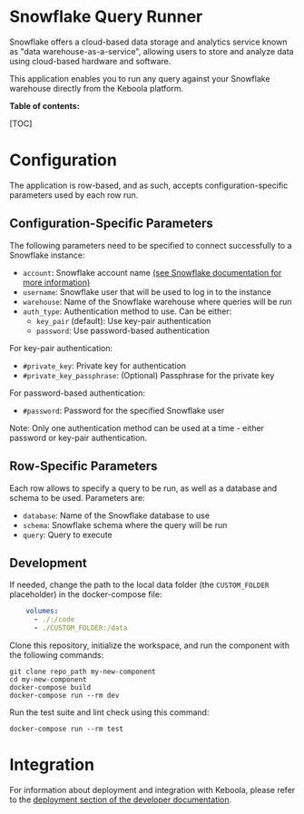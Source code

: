 # Snowflake Query Runner

Snowflake offers a cloud-based data storage and analytics service known as "data warehouse-as-a-service", allowing users to store and analyze data using cloud-based hardware and software.

This application enables you to run any query against your Snowflake warehouse directly from the Keboola platform.

**Table of contents:**  
  
[TOC]

# Configuration

The application is row-based, and as such, accepts configuration-specific parameters used by each row run.

## Configuration-Specific Parameters

The following parameters need to be specified to connect successfully to a Snowflake instance:

- `account`: Snowflake account name [(see Snowflake documentation for more information)](https://docs.snowflake.com/en/user-guide/connecting.html#your-snowflake-account-name)
- `username`: Snowflake user that will be used to log in to the instance
- `warehouse`: Name of the Snowflake warehouse where queries will be run
- `auth_type`: Authentication method to use. Can be either:
  - `key_pair` (default): Use key-pair authentication
  - `password`: Use password-based authentication

For key-pair authentication:
- `#private_key`: Private key for authentication
- `#private_key_passphrase`: (Optional) Passphrase for the private key

For password-based authentication:
- `#password`: Password for the specified Snowflake user

Note: Only one authentication method can be used at a time - either password or key-pair authentication.

## Row-Specific Parameters

Each row allows to specify a query to be run, as well as a database and schema to be used. Parameters are:

- `database`: Name of the Snowflake database to use
- `schema`: Snowflake schema where the query will be run
- `query`: Query to execute

## Development

If needed, change the path to the local data folder (the `CUSTOM_FOLDER` placeholder) in the docker-compose file:

```yaml
    volumes:
      - ./:/code
      - ./CUSTOM_FOLDER:/data
```

Clone this repository, initialize the workspace, and run the component with the following commands:

```
git clone repo_path my-new-component
cd my-new-component
docker-compose build
docker-compose run --rm dev
```

Run the test suite and lint check using this command:

```
docker-compose run --rm test
```

# Integration

For information about deployment and integration with Keboola, please refer to the [deployment section of the developer documentation](https://developers.keboola.com/extend/component/deployment/). 